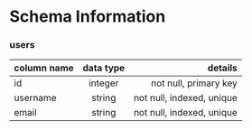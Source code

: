 # Schema Information 

### users 

| column name   | data type     | details|
| ------------- |:-------------:| -----:|
| id     | integer | not null, primary key |
| username      | string     |   not null, indexed, unique |
| email | string      |    not null, indexed, unique |
